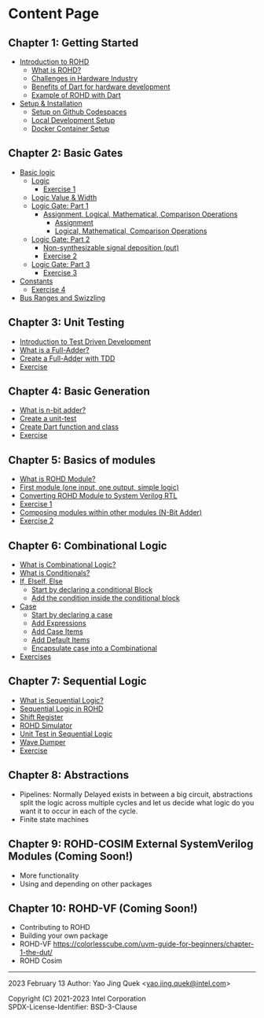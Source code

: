 # Content Page

## Chapter 1: Getting Started

- [Introduction to ROHD](./chapter_1/00_introduction_to_rohd.md)
  - [What is ROHD?](./chapter_1/00_introduction_to_rohd.md)
  - [Challenges in Hardware Industry](./chapter_1/00_introduction_to_rohd.md#challenges-in-hardware-industry)
  - [Benefits of Dart for hardware development](./chapter_1/00_introduction_to_rohd.md#benefits-of-dart-for-hardware-development)
  - [Example of ROHD with Dart](./chapter_1/00_introduction_to_rohd.md#example-of-rohd-with-dart)
- [Setup & Installation](./chapter_1/01_setup_installation.md)
  - [Setup on Github Codespaces](./chapter_1/01_setup_installation.md#setup-on-github-codespaces-recommended)
  - [Local Development Setup](./chapter_1/01_setup_installation.md#local-development-setup)
  - [Docker Container Setup](./chapter_1/01_setup_installation.md#docker-container-setup)

## Chapter 2: Basic Gates

- [Basic logic](./chapter_2/00_basic_logic.md#basic-logic)
  - [Logic](./chapter_2/00_basic_logic.md#logic)
    - [Exercise 1](./chapter_2/00_basic_logic.md#exercise-1)
  - [Logic Value & Width](./chapter_2/00_basic_logic.md#logic-value--width)
  - [Logic Gate: Part 1](./chapter_2/00_basic_logic.md#logic-gate-part-1)
    - [Assignment, Logical, Mathematical, Comparison Operations](./chapter_2/00_basic_logic.md#assignment-logical-mathematical-comparison-operations)
      - [Assignment](./chapter_2/00_basic_logic.md#assignment)
      - [Logical, Mathematical, Comparison Operations](./chapter_2/00_basic_logic.md#logical-mathematical-comparison-operations)
  - [Logic Gate: Part 2](./chapter_2/00_basic_logic.md#logic-gate-part-2)
    - [Non-synthesizable signal deposition (put)](./chapter_2/00_basic_logic.md#non-synthesizable-signal-deposition-put)
    - [Exercise 2](./chapter_2/00_basic_logic.md#exercise-2)
  - [Logic Gate: Part 3](./chapter_2/00_basic_logic.md#logic-gate-part-3)
    - [Exercise 3](./chapter_2/00_basic_logic.md#exercise-3)
- [Constants](./chapter_2/00_basic_logic.md#constants)
  - [Exercise 4](./chapter_2/00_basic_logic.md#exercise-4)
- [Bus Ranges and Swizzling](./chapter_2/00_basic_logic.md#bus-ranges-and-swizzling)

## Chapter 3: Unit Testing

- [Introduction to Test Driven Development](./chapter_3/00_unit_test.md#introduction-to-test-driven-development)
- [What is a Full-Adder?](./chapter_3/00_unit_test.md#what-is-a-full-adder)
- [Create a Full-Adder with TDD](./chapter_3/00_unit_test.md#create-full-adder-with-tdd)
- [Exercise](./chapter_3/00_unit_test.md#exercise)

## Chapter 4: Basic Generation

- [What is n-bit adder?](./chapter_4/00_basic_generation.md#what-is-n-bit-adder)
- [Create a unit-test](./chapter_4/00_basic_generation.md#create-a-unit-test)
- [Create Dart function and class](./chapter_4/00_basic_generation.md#create-dart-function-and-class)
- [Exercise](./chapter_4/00_basic_generation.md#exercise)

## Chapter 5: Basics of modules

- [What is ROHD Module?](./chapter_5/00_basic_modules.md#what-is-rohd-module)
- [First module (one input, one output, simple logic)](./chapter_5/00_basic_modules.md#first-module-one-input-one-output-simple-logic)
- [Converting ROHD Module to System Verilog RTL](./chapter_5/00_basic_modules.md#converting-rohd-module-to-system-verilog-rtl)
- [Exercise 1](./chapter_5/00_basic_modules.md#exercise-1)
- [Composing modules within other modules (N-Bit Adder)](./chapter_5/00_basic_modules.md#composing-modules-withon-other-modules-n-bit-adder)
- [Exercise 2](./chapter_5/00_basic_modules.md#exercise-2)

## Chapter 6: Combinational Logic

- [What is Combinational Logic?](./chapter_6/00_combinational_logic.md#what-is-combinational-logic)
- [What is Conditionals?](./chapter_6/00_combinational_logic.md#what-is-conditionals)
- [If, ElseIf, Else](./chapter_6/00_combinational_logic.md#if-elseif-else)
  - [Start by declaring a conditional Block](./chapter_6/00_combinational_logic.md#start-by-declaring-a-conditional-block)
  - [Add the condition inside the conditional block](./chapter_6/00_combinational_logic.md#add-the-condition-inside-the-conditional-block)
- [Case](./chapter_6/00_combinational_logic.md#case)
  - [Start by declaring a case](./chapter_6/00_combinational_logic.md#start-by-declaring-a-case)
  - [Add Expressions](./chapter_6/00_combinational_logic.md#add-expressions)
  - [Add Case Items](./chapter_6/00_combinational_logic.md#add-case-items)
  - [Add Default Items](./chapter_6/00_combinational_logic.md#add-default-items)
  - [Encapsulate case into a Combinational](./chapter_6/00_combinational_logic.md#encapsulate-case-into-a-combinational)
- [Exercises](./chapter_6/00_combinational_logic.md#exercises)

## Chapter 7: Sequential Logic

- [What is Sequential Logic?](./chapter_7/00_sequential_logic.mdwhat-is-sequential-logic)
- [Sequential Logic in ROHD](./chapter_7/00_sequential_logic.md#sequential-logic-in-rohd)
- [Shift Register](./chapter_7/00_sequential_logic.md#shift-register)
- [ROHD Simulator](./chapter_7/00_sequential_logic.md#rohd-simulator)
- [Unit Test in Sequential Logic](./chapter_7/00_sequential_logic.md#unit-test-in-sequential-logic)
- [Wave Dumper](./chapter_7/00_sequential_logic.md#wave-dumper)
- [Exercise](./chapter_7/00_sequential_logic.md#exercise)

## Chapter 8: Abstractions

- Pipelines: Normally Delayed exists in between a big circuit, abstractions split the logic across multiple cycles and let us decide what logic do you want it to occur in each of the cycle.
- Finite state machines

## Chapter 9: ROHD-COSIM External SystemVerilog Modules (Coming Soon!)

- More functionality
- Using and depending on other packages

## Chapter 10: ROHD-VF (Coming Soon!)

- Contributing to ROHD
- Building your own package
- ROHD-VF <https://colorlesscube.com/uvm-guide-for-beginners/chapter-1-the-dut/>
- ROHD Cosim

----------------
2023 February 13
Author: Yao Jing Quek <<yao.jing.quek@intel.com>>

Copyright (C) 2021-2023 Intel Corporation  
SPDX-License-Identifier: BSD-3-Clause
